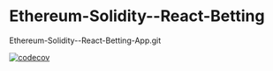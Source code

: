 # Ethereum-Solidity--React-Betting
Ethereum-Solidity--React-Betting-App.git

[![codecov](https://codecov.io/gh/GuruJustin/Ethereum-Solidity--React-Betting/branch/main/graph/badge.svg?token=34NJ2B1NJJ)](https://codecov.io/gh/GuruJustin/Ethereum-Solidity--React-Betting)
